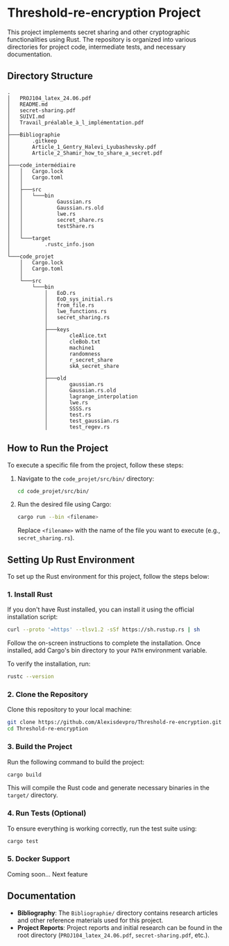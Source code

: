 
# Threshold-re-encryption Project

This project implements secret sharing and other cryptographic functionalities using Rust. The repository is organized into various directories for project code, intermediate tests, and necessary documentation.

## Directory Structure

```
.
│   PROJ104_latex_24.06.pdf
│   README.md
│   secret-sharing.pdf
│   SUIVI.md
│   Travail_préalable_à_l_implémentation.pdf
│
├───Bibliographie
│       .gitkeep
│       Article_1_Gentry_Halevi_Lyubashevsky.pdf
│       Article_2_Shamir_how_to_share_a_secret.pdf
│
├───code_intermédiaire
│   │   Cargo.lock
│   │   Cargo.toml
│   │
│   ├───src
│   │   └───bin
│   │           Gaussian.rs
│   │           Gaussian.rs.old
│   │           lwe.rs
│   │           secret_share.rs
│   │           testShare.rs
│   │
│   └───target
│           .rustc_info.json
│
└───code_projet
    │   Cargo.lock
    │   Cargo.toml
    │
    └───src
        └───bin
            │   EoD.rs
            │   EoD_sys_initial.rs
            │   from_file.rs
            │   lwe_functions.rs
            │   secret_sharing.rs
            │
            ├───keys
            │       cleAlice.txt
            │       cleBob.txt
            │       machine1
            │       randomness
            │       r_secret_share
            │       skA_secret_share
            │
            ├───old
            │       gaussian.rs
            │       Gaussian.rs.old
            │       lagrange_interpolation
            │       lwe.rs
            │       SSSS.rs
            │       test.rs
            │       test_gaussian.rs
            │       test_regev.rs

```

## How to Run the Project

To execute a specific file from the project, follow these steps:

1. Navigate to the `code_projet/src/bin/` directory:

    ```bash
    cd code_projet/src/bin/
    ```

2. Run the desired file using Cargo:

    ```bash
    cargo run --bin <filename>
    ```

    Replace `<filename>` with the name of the file you want to execute (e.g., `secret_sharing.rs`).

## Setting Up Rust Environment

To set up the Rust environment for this project, follow the steps below:

### 1. Install Rust

If you don't have Rust installed, you can install it using the official installation script:

```bash
curl --proto '=https' --tlsv1.2 -sSf https://sh.rustup.rs | sh
```

Follow the on-screen instructions to complete the installation. Once installed, add Cargo's bin directory to your `PATH` environment variable.

To verify the installation, run:

```bash
rustc --version
```

### 2. Clone the Repository

Clone this repository to your local machine:

```bash
git clone https://github.com/Alexisdevpro/Threshold-re-encryption.git
cd Threshold-re-encryption
```

### 3. Build the Project

Run the following command to build the project:

```bash
cargo build
```

This will compile the Rust code and generate necessary binaries in the `target/` directory.

### 4. Run Tests (Optional)

To ensure everything is working correctly, run the test suite using:

```bash
cargo test
```

### 5. Docker Support

Coming soon... Next feature 

## Documentation

- **Bibliography**: The `Bibliographie/` directory contains research articles and other reference materials used for this project.
- **Project Reports**: Project reports and initial research can be found in the root directory (`PROJ104_latex_24.06.pdf`, `secret-sharing.pdf`, etc.).
